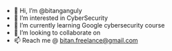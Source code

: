 - 👋 Hi, I’m @bitanganguly
- 👀 I’m interested in CyberSecurity
- 🌱 I’m currently learning Google cybersecurity course
- 💞️ I’m looking to collaborate on 
- 📫 Reach me @ bitan.freelance@gmail.com

<!---
bitanganguly/bitanganguly is a ✨ special ✨ repository because its `README.md` (this file) appears on your GitHub profile.
You can click the Preview link to take a look at your changes.
--->
